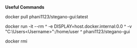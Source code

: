 **Useful Commands**

docker pull phani1123/stegano-gui:latest

docker run -it --rm ^
  -e DISPLAY=host.docker.internal:0.0 ^
  -v "C:\Users\<Username>":/home/user ^
  phani1123/stegano-gui



docker rmi <image-id>
